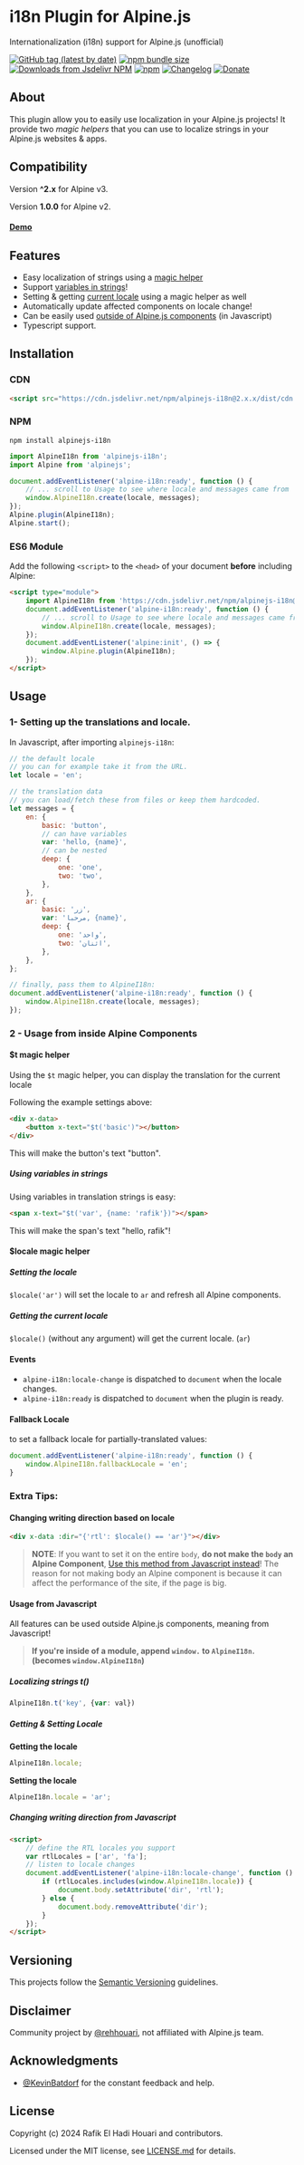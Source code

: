 # i18n Plugin for Alpine.js

Internationalization (i18n) support for Alpine.js (unofficial)

[![GitHub tag (latest by date)](https://img.shields.io/github/v/tag/rehhouari/alpinejs-i18n)](https://github.com/rehhouari/alpinejs-i18n/tree/2.5.3)
[![npm bundle size](https://img.shields.io/bundlephobia/minzip/alpinejs-i18n)](https://bundlephobia.com/result?p=alpinejs-i18n@2.5.3)
[![Downloads from Jsdelivr NPM](https://img.shields.io/jsdelivr/npm/hm/alpinejs-i18n)](https://www.jsdelivr.com/package/npm/alpinejs-i18n?version=2.5.3)
[![npm](https://img.shields.io/npm/dm/alpinejs-i18n)](https://npmjs.com/package/alpinejs-i18n)
[![Changelog](https://img.shields.io/badge/change-log-log)](/CHANGELOG.md)
[![Donate](https://img.shields.io/badge/Support-%E2%99%A5-pink)](https://ko-fi.com/rehhouari)

## About

This plugin allow you to easily use localization in your Alpine.js projects!
It provide two _magic helpers_ that you can use to localize strings in your Alpine.js websites & apps.

## Compatibility

Version **^2.x** for Alpine v3.

Version **1.0.0** for Alpine v2.

#### [Demo](https://alpinejs-i18n-example.vercel.app/)

## Features

-   Easy localization of strings using a [magic helper](#t-magic-helper)
-   Support [variables in strings](#using-variables-in-strings)!
-   Setting & getting [current locale](#locale-magic-helper) using a magic helper as well
-   Automatically update affected components on locale change!
-   Can be easily used [outside of Alpine.js components](#usage-from-javascript) (in Javascript)
-   Typescript support.

## Installation

### CDN

```html
<script src="https://cdn.jsdelivr.net/npm/alpinejs-i18n@2.x.x/dist/cdn.min.js"></script>
```

### NPM

```
npm install alpinejs-i18n
```

```js
import AlpineI18n from 'alpinejs-i18n';
import Alpine from 'alpinejs';

document.addEventListener('alpine-i18n:ready', function () {
	// ... scroll to Usage to see where locale and messages came from
	window.AlpineI18n.create(locale, messages);
});
Alpine.plugin(AlpineI18n);
Alpine.start();
```

### ES6 Module

Add the following `<script>` to the `<head>` of your document **before** including Alpine:

```html
<script type="module">
	import AlpineI18n from 'https://cdn.jsdelivr.net/npm/alpinejs-i18n@2.x.x/dist/module.esm.min.js';
	document.addEventListener('alpine-i18n:ready', function () {
		// ... scroll to Usage to see where locale and messages came from
		window.AlpineI18n.create(locale, messages);
	});
	document.addEventListener('alpine:init', () => {
		window.Alpine.plugin(AlpineI18n);
	});
</script>
```

## Usage

### 1- Setting up the translations and locale.

In Javascript, after importing `alpinejs-i18n`:

```js
// the default locale
// you can for example take it from the URL.
let locale = 'en';

// the translation data
// you can load/fetch these from files or keep them hardcoded.
let messages = {
	en: {
		basic: 'button',
		// can have variables
		var: 'hello, {name}',
		// can be nested
		deep: {
			one: 'one',
			two: 'two',
		},
	},
	ar: {
		basic: 'زر',
		var: 'مرحبا, {name}',
		deep: {
			one: 'واحد',
			two: 'اثنان',
		},
	},
};

// finally, pass them to AlpineI18n:
document.addEventListener('alpine-i18n:ready', function () {
	window.AlpineI18n.create(locale, messages);
});
```

### 2 - Usage from inside Alpine Components

#### $t magic helper

Using the `$t` magic helper, you can display the translation for the current locale

Following the example settings above:

```html
<div x-data>
	<button x-text="$t('basic')"></button>
</div>
```

This will make the button's text "button".

##### Using variables in strings

Using variables in translation strings is easy:

```html
<span x-text="$t('var', {name: 'rafik'})"></span>
```

This will make the span's text "hello, rafik"!

#### $locale magic helper

##### Setting the locale

`$locale('ar')` will set the locale to `ar` and refresh all Alpine components.

##### Getting the current locale

`$locale()` (without any argument) will get the current locale. (`ar`)

#### Events

-   `alpine-i18n:locale-change` is dispatched to `document` when the locale changes.
-   `alpine-i18n:ready` is dispatched to `document` when the plugin is ready.

#### Fallback Locale

to set a fallback locale for partially-translated values:

```js
document.addEventListener('alpine-i18n:ready', function () {
    window.AlpineI18n.fallbackLocale = 'en';
}
```

### Extra Tips:

#### Changing writing direction based on locale

```html
<div x-data :dir="{'rtl': $locale() == 'ar'}"></div>
```

> **NOTE**: If you want to set it on the entire `body`, **do not make the `body` an Alpine Component**,
> [Use this method from Javascript instead](#changing-writing-direction-from-javascript)!
> The reason for not making body an Alpine component is because it can affect the performance of the site, if the page is big.

#### Usage from Javascript

All features can be used outside Alpine.js components, meaning from Javascript!

> **If you're inside of a module, append `window.` to `AlpineI18n`. (becomes `window.AlpineI18n`)**

##### Localizing strings t()

```js
AlpineI18n.t('key', {var: val})
```

##### Getting & Setting Locale

**Getting the locale**

```js
AlpineI18n.locale;
```

**Setting the locale**

```js
AlpineI18n.locale = 'ar';
```

##### Changing writing direction from Javascript

```html
<script>
	// define the RTL locales you support
	var rtlLocales = ['ar', 'fa'];
	// listen to locale changes
	document.addEventListener('alpine-i18n:locale-change', function () {
		if (rtlLocales.includes(window.AlpineI18n.locale)) {
			document.body.setAttribute('dir', 'rtl');
		} else {
			document.body.removeAttribute('dir');
		}
	});
</script>
```

## Versioning

This projects follow the [Semantic Versioning](https://semver.org/) guidelines.

## Disclaimer

Community project by [@rehhouari](https://github.com/rehhouari), not affiliated with Alpine.js team.

## Acknowledgments

-   [@KevinBatdorf](https://twitter.com/KevinBatdorf) for the constant feedback and help.

## License

Copyright (c) 2024 Rafik El Hadi Houari and contributors.

Licensed under the MIT license, see [LICENSE.md](LICENSE.md) for details.
